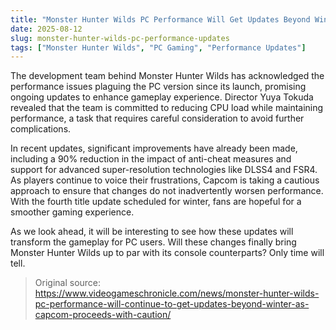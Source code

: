 ```yaml
---
title: "Monster Hunter Wilds PC Performance Will Get Updates Beyond Winter"
date: 2025-08-12
slug: monster-hunter-wilds-pc-performance-updates
tags: ["Monster Hunter Wilds", "PC Gaming", "Performance Updates"]
---
```


The development team behind Monster Hunter Wilds has acknowledged the performance issues plaguing the PC version since its launch, promising ongoing updates to enhance gameplay experience. Director Yuya Tokuda revealed that the team is committed to reducing CPU load while maintaining performance, a task that requires careful consideration to avoid further complications.

In recent updates, significant improvements have already been made, including a 90% reduction in the impact of anti-cheat measures and support for advanced super-resolution technologies like DLSS4 and FSR4. As players continue to voice their frustrations, Capcom is taking a cautious approach to ensure that changes do not inadvertently worsen performance. With the fourth title update scheduled for winter, fans are hopeful for a smoother gaming experience.

As we look ahead, it will be interesting to see how these updates will transform the gameplay for PC users. Will these changes finally bring Monster Hunter Wilds up to par with its console counterparts? Only time will tell.
> Original source: https://www.videogameschronicle.com/news/monster-hunter-wilds-pc-performance-will-continue-to-get-updates-beyond-winter-as-capcom-proceeds-with-caution/